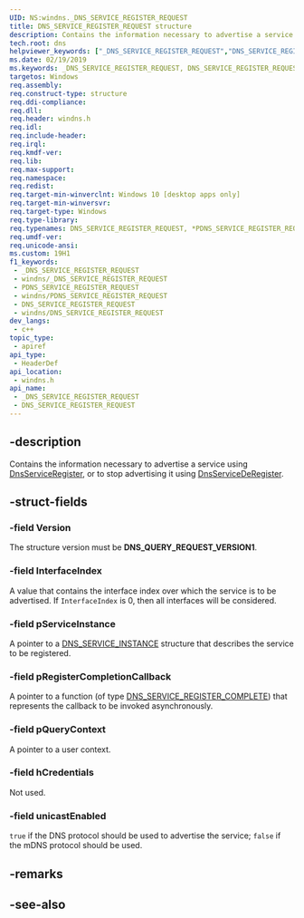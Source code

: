 ```yaml
---
UID: NS:windns._DNS_SERVICE_REGISTER_REQUEST
title: DNS_SERVICE_REGISTER_REQUEST structure
description: Contains the information necessary to advertise a service using [DnsServiceRegister](../nf-windns-dnsserviceregister.md), or to stop advertising it using [DnsServiceDeRegister](../nf-windns-dnsservicederegister.md).
tech.root: dns
helpviewer_keywords: ["_DNS_SERVICE_REGISTER_REQUEST","DNS_SERVICE_REGISTER_REQUEST"]
ms.date: 02/19/2019
ms.keywords: _DNS_SERVICE_REGISTER_REQUEST, DNS_SERVICE_REGISTER_REQUEST
targetos: Windows
req.assembly: 
req.construct-type: structure
req.ddi-compliance: 
req.dll: 
req.header: windns.h
req.idl: 
req.include-header: 
req.irql: 
req.kmdf-ver: 
req.lib: 
req.max-support: 
req.namespace: 
req.redist: 
req.target-min-winverclnt: Windows 10 [desktop apps only]
req.target-min-winversvr: 
req.target-type: Windows
req.type-library: 
req.typenames: DNS_SERVICE_REGISTER_REQUEST, *PDNS_SERVICE_REGISTER_REQUEST
req.umdf-ver: 
req.unicode-ansi: 
ms.custom: 19H1
f1_keywords:
 - _DNS_SERVICE_REGISTER_REQUEST
 - windns/_DNS_SERVICE_REGISTER_REQUEST
 - PDNS_SERVICE_REGISTER_REQUEST
 - windns/PDNS_SERVICE_REGISTER_REQUEST
 - DNS_SERVICE_REGISTER_REQUEST
 - windns/DNS_SERVICE_REGISTER_REQUEST
dev_langs:
 - c++
topic_type:
 - apiref
api_type:
 - HeaderDef
api_location:
 - windns.h
api_name:
 - _DNS_SERVICE_REGISTER_REQUEST
 - DNS_SERVICE_REGISTER_REQUEST
---
```


## -description

Contains the information necessary to advertise a service using [DnsServiceRegister](/windows/win32/api/windns/nf-windns-dnsserviceregister), or to stop advertising it using [DnsServiceDeRegister](/windows/win32/api/windns/nf-windns-dnsservicederegister).

## -struct-fields

### -field Version

The structure version must be **DNS_QUERY_REQUEST_VERSION1**.

### -field InterfaceIndex

A value that contains the interface index over which the service is to be advertised. If `InterfaceIndex` is 0, then all interfaces will be considered.

### -field pServiceInstance

A pointer to a [DNS_SERVICE_INSTANCE](ns-windns-dns_service_instance.md) structure that describes the service to be registered.

### -field pRegisterCompletionCallback

A pointer to a function (of type [DNS_SERVICE_REGISTER_COMPLETE](nc-windns-dns_service_register_complete.md)) that represents the callback to be invoked asynchronously.

### -field pQueryContext

A pointer to a user context.

### -field hCredentials

Not used.

### -field unicastEnabled

`true` if the DNS protocol should be used to advertise the service; `false` if the mDNS protocol should be used.

## -remarks

## -see-also

